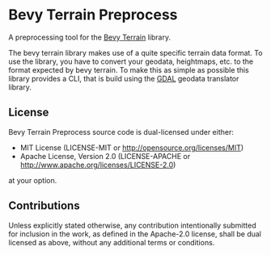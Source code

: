 # Bevy Terrain Preprocess

A preprocessing tool for the [Bevy Terrain](https://github.com/kurtkuehnert/bevy_terrain) library.

The bevy terrain library makes use of a quite specific terrain data format.
To use the library, you have to convert your geodata, heightmaps, etc. to the format expected by bevy terrain.
To make this as simple as possible this library provides a CLI, that is build using the [GDAL](https://gdal.org) geodata
translator library.

## License

Bevy Terrain Preprocess source code is dual-licensed under either:

* MIT License (LICENSE-MIT or http://opensource.org/licenses/MIT)
* Apache License, Version 2.0 (LICENSE-APACHE or http://www.apache.org/licenses/LICENSE-2.0)

at your option.

## Contributions

Unless explicitly stated otherwise, any contribution intentionally submitted for inclusion in the work, as
defined in the Apache-2.0 license, shall be dual licensed as above, without any additional terms or conditions.
